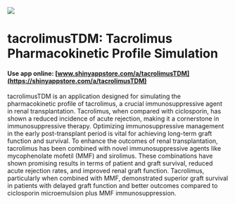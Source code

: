 ![](https://shiny-app-store3.s3.amazonaws.com/approvedapp/s712_luWUpAqPiKcDtWiGiEJgPLWGM1eO4PQs1XKAplqt_logo_278.jpg)



# tacrolimusTDM: Tacrolimus Pharmacokinetic Profile Simulation

#### Use app online: __[www.shinyappstore.com/a/tacrolimusTDM](https://shinyappstore.com/a/tacrolimusTDM)__

tacrolimusTDM is an application designed for simulating the pharmacokinetic profile of tacrolimus, a crucial immunosuppressive agent in renal transplantation. Tacrolimus, when compared with ciclosporin, has shown a reduced incidence of acute rejection, making it a cornerstone in immunosuppressive therapy. Optimizing immunosuppressive management in the early post-transplant period is vital for achieving long-term graft function and survival. To enhance the outcomes of renal transplantation, tacrolimus has been combined with novel immunosuppressive agents like mycophenolate mofetil (MMF) and sirolimus. These combinations have shown promising results in terms of patient and graft survival, reduced acute rejection rates, and improved renal graft function. Tacrolimus, particularly when combined with MMF, demonstrated superior graft survival in patients with delayed graft function and better outcomes compared to ciclosporin microemulsion plus MMF immunosuppression.
